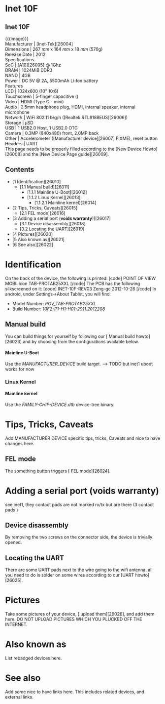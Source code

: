 # Inet 10F
Inet 10F  
---  
{{{image}}}  
Manufacturer |  [Inet-Tek][26004]  
Dimensions |  267 _mm_ x 164 _mm_ x 18 _mm_ (570g)   
Release Date |  2012   
Specifications   
SoC |  [A10][26005] @ 1Ghz   
DRAM |  1024MiB DDR3   
NAND |  4GB   
Power |  DC 5V @ 2A, 5500mAh Li-Ion battery   
Features   
LCD |  1024x600 (10" 10:6)   
Touchscreen |  5-finger capacitive ()   
Video |  HDMI (Type C - mini)   
Audio |  3.5mm headphone plug, HDMI, internal speaker, internal microphone   
Network |  WiFi 802.11 b/g/n ([Realtek RTL8188EUS][26006])   
Storage |  µSD   
USB |  1 USB2.0 Host, 1 USB2.0 OTG   
Camera |  0.3MP (640x480) front, 2.0MP back   
Other |  Accelerometer ([Manufacturer device][26007] FIXME), reset button   
Headers |  UART   
This page needs to be properly filled according to the [New Device Howto][26008] and the [New Device Page guide][26009].
## Contents
  * [1 Identification][26010]
    * [1.1 Manual build][26011]
      * [1.1.1 Mainline U-Boot][26012]
      * [1.1.2 Linux Kernel][26013]
        * [1.1.2.1 Mainline kernel][26014]
  * [2 Tips, Tricks, Caveats][26015]
    * [2.1 FEL mode][26016]
  * [3 Adding a serial port (**voids warranty**)][26017]
    * [3.1 Device disassembly][26018]
    * [3.2 Locating the UART][26019]
  * [4 Pictures][26020]
  * [5 Also known as][26021]
  * [6 See also][26022]

# Identification
On the back of the device, the following is printed: 
[code] 
    POINT OF VIEW MOBII icon
    TAB-PROTAB25XXL
[/code]
The PCB has the following silkscreened on it: 
[code] 
    INET-10F-REV03
    Zeng-gc 2012-10-26
[/code]
In android, under Settings->About Tablet, you will find: 
  * Model Number: _POV_TAB-PROTAB25XXL_
  * Build Number: _10F2-P1-H1-H01-2911.2012208_

## Manual build
You can build things for yourself by following our [ Manual build howto][26023] and by choosing from the configurations available below. 
#### Mainline U-Boot
Use the _MANUFACTURER_DEVICE_ build target. --> TODO but inet1 uboot works for now 
### Linux Kernel
#### Mainline kernel
Use the _FAMILY-CHIP-DEVICE.dtb_ device-tree binary. 
# Tips, Tricks, Caveats
Add MANUFACTURER DEVICE specific tips, tricks, Caveats and nice to have changes here.
## FEL mode
The something button triggers [ FEL mode][26024]. 
# Adding a serial port (**voids warranty**)
see inet1, they contact pads are not marked rx/tx but are there (3 contact pads ) 
## Device disassembly
By removing the two screws on the connector side, the device is trivially opened. 
## Locating the UART
There are some UART pads next to the wire going to the wifi antenna, all you need to do is solder on some wires according to our [UART howto][26025]. 
# Pictures
Take some pictures of your device, [ upload them][26026], and add them here. DO NOT UPLOAD PICTURES WHICH YOU PLUCKED OFF THE INTERNET.

# Also known as
List rebadged devices here.
# See also
Add some nice to have links here. This includes related devices, and external links.
